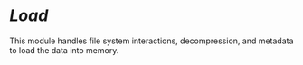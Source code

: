 # ***Load***

This module handles file system interactions, decompression, and metadata to load the data into memory.